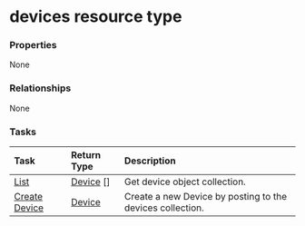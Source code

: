 # devices resource type



### Properties
None

### Relationships
None


### Tasks

| Task		   | Return Type	|Description|
|:---------------|:--------|:----------|
|[List](../api/device_list.md) | [Device](device.md) [] |Get device object collection. |
|[Create Device](../api/device_post_devices.md) |[Device](device.md)| Create a new Device by posting to the devices collection.|

<!-- uuid: 1b30060f-7f59-4eb8-ac6c-37a3c6f732e0
2015-10-16 10:07:48 UTC -->
<!-- {
  "type": "#page.annotation",
  "description": "devices resource",
  "keywords": "",
  "section": "documentation",
  "tocPath": ""
}-->
